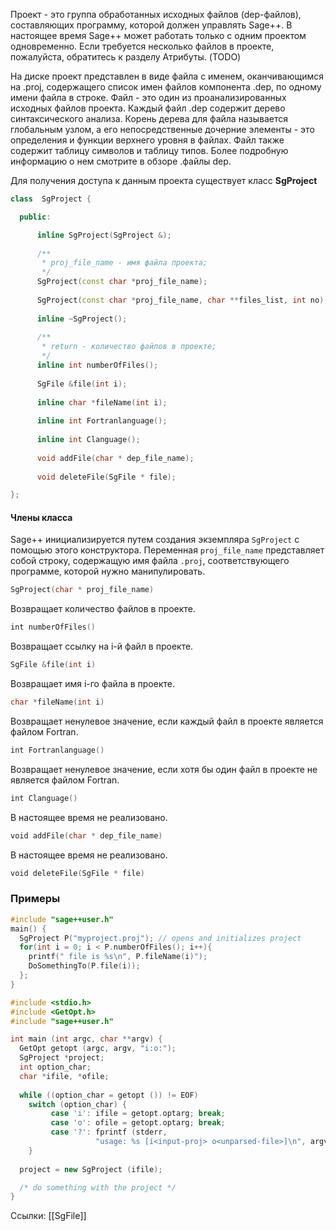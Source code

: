 Проект - это группа обработанных исходных файлов (dep-файлов), составляющих программу, которой должен управлять Sage++. В настоящее время Sage++ может работать только с одним проектом одновременно. Если требуется несколько файлов в проекте, пожалуйста, обратитесь к разделу Атрибуты. (TODO)

На диске проект представлен в виде файла с именем, оканчивающимся на .proj, содержащего список имен файлов компонента .dep, по одному имени файла в строке. Файл - это один из проанализированных исходных файлов проекта. Каждый файл .dep содержит дерево синтаксического анализа. Корень дерева для файла называется глобальным узлом, а его непосредственные дочерние элементы - это определения и функции верхнего уровня в файлах. Файл также содержит таблицу символов и таблицу типов. Более подробную информацию о нем смотрите в обзоре .файлы dep.

Для получения доступа к данным проекта существует класс **SgProject**

```cpp
class  SgProject {

  public:

	  inline SgProject(SgProject &);
	  
	  /**
	   * proj_file_name - имя файла проекта; 
	   */
	  SgProject(const char *proj_file_name);
	
	  SgProject(const char *proj_file_name, char **files_list, int no);
	
	  inline ~SgProject();
	  
	  /**
	   * return - количество файлов в проекте; 
	   */
	  inline int numberOfFiles();
	
	  SgFile &file(int i);  
	
	  inline char *fileName(int i);
	
	  inline int Fortranlanguage();
	
	  inline int Clanguage();
	
	  void addFile(char * dep_file_name);
	
	  void deleteFile(SgFile * file);

};
```

####  Члены класса

Sage++ инициализируется путем создания экземпляра `SgProject` с помощью этого конструктора. Переменная `proj_file_name` представляет собой строку, содержащую имя файла `.proj`, соответствующего программе, которой нужно манипулировать.
```cpp
SgProject(char * proj_file_name)
```


Возвращает количество файлов в проекте.
```cpp
int numberOfFiles()
```


Возвращает ссылку на i-й файл в проекте.
```cpp
SgFile &file(int i)
```


Возвращает имя i-го файла в проекте.
```cpp
char *fileName(int i)
```


Возвращает ненулевое значение, если каждый файл в проекте является файлом Fortran.
```cpp
int Fortranlanguage()
```


Возвращает ненулевое значение, если хотя бы один файл в проекте не является файлом Fortran.
```cpp
int Clanguage()
```


В настоящее время не реализовано.
```cpp
void addFile(char * dep_file_name)
```


В настоящее время не реализовано.
```cpp
void deleteFile(SgFile * file)
```

### Примеры
```cpp
#include "sage++user.h"
main() {
  SgProject P("myproject.proj"); // opens and initializes project
  for(int i = 0; i < P.numberOfFiles(); i++){
    printf(" file is %s\n", P.fileName(i)");
    DoSomethingTo(P.file(i));
  };
}
```

```cpp
#include <stdio.h>
#include <GetOpt.h>
#include "sage++user.h"

int main (int argc, char **argv) {
  GetOpt getopt (argc, argv, "i:o:");
  SgProject *project;	
  int option_char;
  char *ifile, *ofile;	
  
  while ((option_char = getopt ()) != EOF)
    switch (option_char) {  
         case 'i': ifile = getopt.optarg; break;
         case 'o': ofile = getopt.optarg; break;
         case '?': fprintf (stderr, 
                   "usage: %s [i<input-proj> o<unparsed-file>]\n", argv[0]);
    }
  
  project = new SgProject (ifile);

  /* do something with the project */
}
```

Ссылки: [[SgFile]]